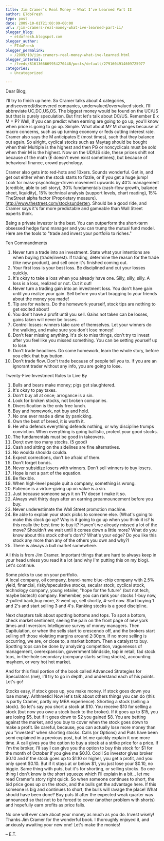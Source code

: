 ```yaml
---
title: Jim Cramer’s Real Money – What I’ve Learned Part II
author: ETdoFresh
type: post
date: 2009-10-01T21:00:00+00:00
url: /jim-cramers-real-money-what-ive-learned-part-ii/
blogger_blog:
  - etdofresh.blogspot.com
blogger_author:
  - ETdoFresh
blogger_permalink:
  - /2009/10/jim-cramers-real-money-what-ive-learned.html
blogger_internal:
  - /feeds/8161366669954270448/posts/default/2791604914609725977
categories:
  - Uncategorized

---
```

Dear Blog,

I'll try to finish up here. So Cramer talks about 4 categories, undiscovered/discovered companies, undervalued/overvalued stock. I'll abbreviate UC,DC,US,OS. The biggest money would be found on the UC/US but that is purely speculation. But first let's talk about DC/US. Remember E x M = P? Well, if you can predict when earning are going to go up, you'll know when price is going to go up. Simple. What about M? M changes because of macro concerns, such as up turning economy or feds cutting interest rate. Cramer also says the M anticipates E (most times), such that they balance out again. So alright, cyclical stocks such as Maytag should be bought when their Multiple is the highest and then PG or noncyclicals must be sold when their M is the highest. Now on the UD/US side, these prices shift not because of the math (E doesn't even exist sometimes), but because of behavioral finance, crowd psychology.

Cramer also gets into red-hots and 10xers. Sounds wonderful. Get in, and get out either when the stock starts to fizzle, or if you get a huge jump! Look for mass-psychology-driven movement upwards by 40% management (credible, able to sell story), 30% fundamentals (cash-flow growth, balance sheet, liquidity), 15% technical analysis (support levels, chart reading), 15% TheStreet alpha factor (Proprietary measure). http://www.thestreet.com/stocksunderten. Should be a good ride, and Cramer says it's far more predictable and gameable than Wall Street experts think.

Being a private investor is the best. You can outperform the short-term obsessed hedge fund manager and you can trump the mutual fund model. Here are the tools to "trade and invest your portfolio to riches."

Ten Commandments  
1. Never turn a trade into an investment. State what your intentions are when buying (trade/invest). If trading, determine the reason for the trade (like new product), and sell once it's finished coming out.  
2. Your first loss is your best loss. Be disciplined and cut your losses quickly.  
3. It's okay to take a loss when you already have one. Silly, silly, silly. A loss is a loss, realized or not. Cut it out!  
4. Never turn a trading gain into an investment loss. You don't have gain until you realize your gain. Sell before you start bragging to your friends about the money you made!  
5. Tip are for waiters. Do the homework yourself, stock tips are nothing to get excited about!  
6. You don't have a profit until you sell. Gains not taken can be losses, gains taken will never be losses.  
7. Control losses: winners take care of themselves. Let your winners do the walking, and make sure you don't lose money!  
8. Don't fear missing anything. It's ok to miss things, don't try to invest after you feel like you missed something. You can be setting yourself up to lose.  
9. Don't trade headlines. Do some homework, learn the whole story, before you click that buy button.  
10. Don't trade flow. Don't trade because of people tell you to. If you are an ignorant trader without any info, you are going to lose.

Twenty-Five Investment Rules to Live By  
1. Bulls and bears make money; pigs get slaughtered.  
2. It's okay to pay taxes.  
3. Don't buy all at once; arrogance is a sin.  
4. Look for broken stocks, not broken companies.  
5. Diversification is the only free lunch.  
6. Buy and homework, not buy and hold.  
7. No one ever made a dime by panicking.  
8. Own the best of breed, it is worth it.  
9. He who defends everything defends nothing, or why discipline trumps conviction. When everything is going ballistic, protect your good stocks.  
10. The fundamentals must be good in takeovers.  
11. Don;t own too many stocks. (5 good)  
12. Cash and sitting on the sidelines are fine alternatives.  
13. No woulda shoulda coulda.  
14. Expect corrections, don't be afraid of them.  
15. Don't forget bonds.  
16. Never subsidize losers with winners. Don't sell winners to buy losers.  
17. Hope is not a part of the equation.  
18. Be flexible.  
19. When high-level people quit a company, something is wrong.  
20. Patience is a virtue-giving up on value is a sin.  
21. Just because someone says it on TV doesn't make it so.  
22. Always wait thirty days after an earning preannouncement before you buy.  
23. Never underestimate the Wall Street promotion machine.  
24. Be able to explain your stock picks to someone else. (What's going to make this stock go up? Why is it going to go up when you think it is? Is this really the best time to buy it? Haven't we already missed a lot of the move? Shouldn't we wait until it comes down a little more? What do you know about this stock other's don't? What's your edge? Do you like this stock any more than any of the others you own and why?)  
25. There is always a bull market somewhere.

All this is from Jim Cramer. Important things that are hard to always keep in your head unless you read it a lot (and why I'm putting this on my blog). Let's continue.

Some picks to use on your portfolio.  
A local company, oil company, brand-name blue-chip company with 2.5% yield, financial, risky/speculative stocks, secular stock, cyclical stock, technology company, young retailer, "hope for the future" (but not tech, maybe biotech) company. Remember, you can rank your stocks 1-buy now, 2-pulled back,buy more, 3-went up, sell shortly, 4-sell now. Start buying 1 and 2's and start selling 3 and 4's. Ranking stocks is a good discipline. 

Next chapters talk about spotting bottoms and tops. To spot a bottom, check market sentiment, seeing the pain on the front page of new york times and Inverstors Intelligence survey of money managers. Then Capitulation, or when the sells start to crescendo off, and the brokers start selling off those violating margins around 2:30pm. If no more selling is occurring, we are, or close to, a market bottom. Then a catalyst to buy. Spotting tops can be done by analyzing competition, vaguenesss of management, overexpansion, government blindside, top in retail, fad stock tops, in-the-hole secondary (company starts selling stocks), accounting mayhem, or very hot hot market.

And for this final portion of the book called Advanced Strategies for Speculators (me), I'll try to go in depth, and understand each of his points. Let's go!

Stocks easy, if stock goes up, you make money. If stock goes down you lose money. Arithmetic! Now let's talk about others things you can do (this is partly Cramer, partly my MBA experience). Shorting a stock (selling a stock). So let's say you short a stock at $10. You receive $10 for selling a stock (but now you owe a stock back to the broker). If it goes up to $15, you are losing $5, but if it goes down to $2 you gained $8. You are betting against the market, and you buy to cover when the stock goes down to make a profit. Be careful, because, you can actually lose more money than you "invested" when shorting stocks. Calls (or Options) and Puts have been semi explained in a previous post, but let me quickly explain it one more time. A call gives you the option to buy a stock at a strike price for a price. If I'm the broker, I'll say I can give you the option to buy this stock for $1 for the month of October if you give me $0.10. Cool! So investor gives broker $0.10 and if the stock goes up to $1.10 or higher, you get a profit, and you only spent $0.10. But if it stays at or below $1, you just lose your $0.10, no biggie. Same thing with puts, but it's for shorting, or selling stocks. So one thing I don't know is the short squeeze which I'll explain in a bit... let me read Cramer's story right quick. So when someone continues to short, the bid price goes up on the stock, and the bulls get the advantage here. If this someone is big and continues to short, the bulls will ravage the place! What should have been done? Buy puts til after the expected weak quarter was announced so that not to be forced to cover (another problem with shorts) and hopefully earn profits as price falls.

No one will ever care about your money as much as you do. Invest wisely! Thanks Jim Cramer for the wonderful book. I thoroughly enjoyed it, and anxiously awaiting your new one! Let's make the monies!

– E.T.